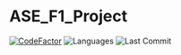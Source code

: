 # ASE_F1_Project
[![CodeFactor](https://www.codefactor.io/repository/github/honrix/ase_f1_project/badge?style=plastic)](https://www.codefactor.io/repository/github/honrix/ase_f1_project)
![Languages](https://img.shields.io/github/languages/count/Honrix/ASE_F1_Project?style=plastic)
![Last Commit](https://img.shields.io/github/last-commit/Honrix/ASE_F1_Project?style=plastic)


